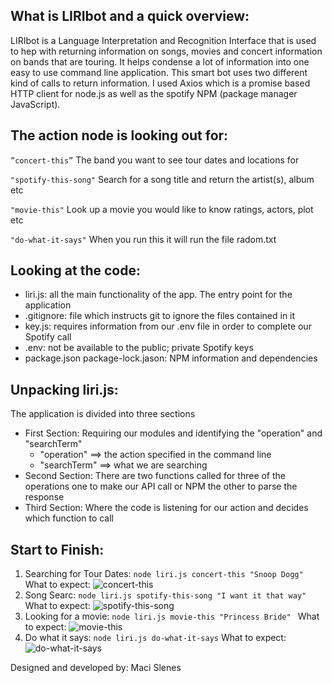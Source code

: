  ## What is LIRIbot and a quick overview:

LIRIbot is a Language Interpretation and Recognition Interface that is used to hep with returning information on songs, movies and concert information on bands that are touring. It helps condense a lot of information into one easy to use command line application. This smart bot uses two different kind of calls to return information. I used Axios which is a promise based HTTP client for node.js as well as the spotify NPM (package manager JavaScript). 
 
## The action node is looking out for:
```”concert-this”``` 
The band you want to see tour dates and locations for

```"spotify-this-song"```
Search for a song title and return the artist(s), album etc

```"movie-this"```
Look up a movie you would like to know ratings, actors, plot etc

```"do-what-it-says"```
When you run this it will run the file radom.txt 
 
## Looking at the code:
* liri.js: all the main functionality of the app. The entry point for the application
* .gitignore: file which instructs git to ignore the files contained in it
* key.js:  requires information from our .env file in order to complete our Spotify call
* .env: not be available to the public; private Spotify keys
* package.json package-lock.jason: NPM information and dependencies

 
## Unpacking liri.js:
The application is divided into three sections
* First Section: Requiring our modules and identifying the "operation" and "searchTerm"
    * "operation" ==> the action specified in the command line
    * "searchTerm" ==> what we are searching
* Second Section: There are two functions called for three of the operations one to make our API call or NPM the other to parse the response
* Third Section: Where the code is listening for our action and decides which function to call
 
## Start to Finish:
1. Searching for Tour Dates:
    ```node liri.js concert-this "Snoop Dogg"```
    What to expect:
![concert-this](images/spotify.png)
2. Song Searc:
    ```node liri.js spotify-this-song "I want it that way"```
    What to expect:
![spotify-this-song](images/snoopdogg.png)
3. Looking for a movie:
    ```node liri.js movie-this "Princess Bride" ```
    What to expect: 
![movie-this](images/princessbride.png)
4. Do what it says:
    ```node liri.js do-what-it-says```
    What to expect: 
![do-what-it-says](images/backstreetboys.png)


Designed and developed by: Maci Slenes

